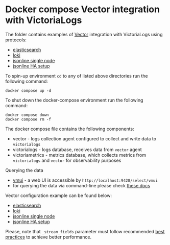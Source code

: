 # Docker compose Vector integration with VictoriaLogs

The folder contains examples of [Vector](https://vector.dev/docs/) integration with VictoriaLogs using protocols:

* [elasticsearch](./elasticsearch)
* [loki](./loki)
* [jsonline single node](./jsonline)
* [jsonline HA setup](./jsonline-ha)

To spin-up environment `cd` to any of listed above directories run the following command:
```
docker compose up -d 
```

To shut down the docker-compose environment run the following command:
```
docker compose down
docker compose rm -f
```

The docker compose file contains the following components:

* vector - logs collection agent configured to collect and write data to `victorialogs`
* victorialogs - logs database, receives data from `vector` agent
* victoriametrics - metrics database, which collects metrics from `victorialogs` and `vector` for observability purposes

Querying the data

* [vmui](https://docs.victoriametrics.com/victorialogs/querying/#vmui) - a web UI is accessible by `http://localhost:9428/select/vmui`
* for querying the data via command-line please check [these docs](https://docs.victoriametrics.com/victorialogs/querying/#command-line)

Vector configuration example can be found below:
* [elasticsearch](./elasticsearch/vector.yaml)
* [loki](./loki/vector.yaml)
* [jsonline single node](./jsonline/vector.yaml)
* [jsonline HA setup](./jsonline-ha/vector.yaml)

Please, note that `_stream_fields` parameter must follow recommended [best practices](https://docs.victoriametrics.com/victorialogs/keyconcepts/#stream-fields) to achieve better performance.
